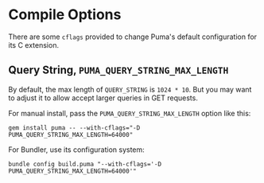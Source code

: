 # Compile Options

There are some `cflags` provided to change Puma's default configuration for its C extension.

## Query String, `PUMA_QUERY_STRING_MAX_LENGTH`

By default, the max length of `QUERY_STRING` is `1024 * 10`. But you may want to adjust it to allow accept larger queries in GET requests.

For manual install, pass the `PUMA_QUERY_STRING_MAX_LENGTH` option like this:

```
gem install puma -- --with-cflags="-D PUMA_QUERY_STRING_MAX_LENGTH=64000"
```

For Bundler, use its configuration system:

```
bundle config build.puma "--with-cflags='-D PUMA_QUERY_STRING_MAX_LENGTH=64000'"
```
